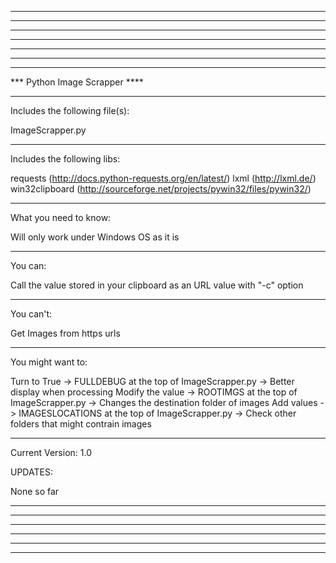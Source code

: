 
------------------------------
------------------------------
******************************
******************************
******************************
------------------------------
------------------------------

*** Python Image Scrapper ****

------------------------------

Includes the following file(s):

ImageScrapper.py

------------------------------

Includes the following libs:

requests 		(http://docs.python-requests.org/en/latest/)
lxml 			(http://lxml.de/)
win32clipboard	(http://sourceforge.net/projects/pywin32/files/pywin32/)

------------------------------

What you need to know:

Will only work under Windows OS as it is

------------------------------

You can:

Call the value stored in your clipboard as an URL value with "-c" option

------------------------------

You can't:

Get Images from https urls

------------------------------

You might want to:

Turn to True 		->		FULLDEBUG at the top of ImageScrapper.py 		->		Better display when processing
Modify the value	->		ROOTIMGS at the top of ImageScrapper.py 		->		Changes the destination folder of images
Add values 			->		IMAGESLOCATIONS at the top of ImageScrapper.py	->		Check other folders that might contrain images

------------------------------

Current Version: 1.0

UPDATES:

None so far

------------------------------
******************************
******************************
******************************
------------------------------
------------------------------